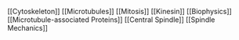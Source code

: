 [[Cytoskeleton]]
[[Microtubules]]
[[Mitosis]]
[[Kinesin]]
[[Biophysics]]
[[Microtubule-associated Proteins]]
[[Central Spindle]]
[[Spindle Mechanics]]
